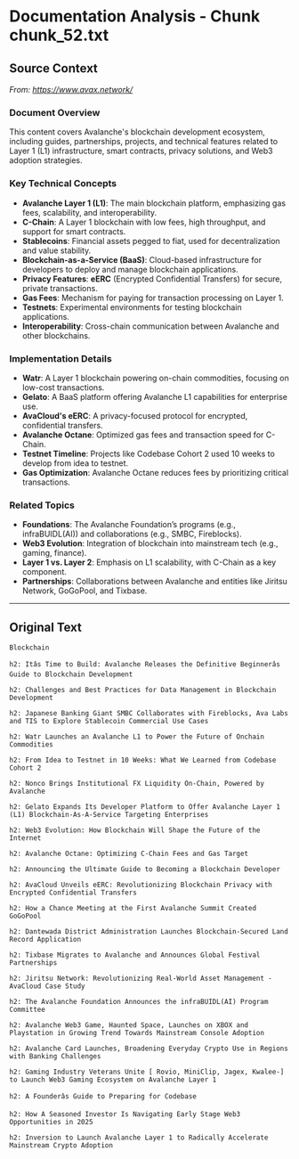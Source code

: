 # Documentation Analysis - Chunk chunk_52.txt

## Source Context
*From: https://www.avax.network/*

### Document Overview  
This content covers Avalanche's blockchain development ecosystem, including guides, partnerships, projects, and technical features related to Layer 1 (L1) infrastructure, smart contracts, privacy solutions, and Web3 adoption strategies.  

### Key Technical Concepts  
- **Avalanche Layer 1 (L1)**: The main blockchain platform, emphasizing gas fees, scalability, and interoperability.  
- **C-Chain**: A Layer 1 blockchain with low fees, high throughput, and support for smart contracts.  
- **Stablecoins**: Financial assets pegged to fiat, used for decentralization and value stability.  
- **Blockchain-as-a-Service (BaaS)**: Cloud-based infrastructure for developers to deploy and manage blockchain applications.  
- **Privacy Features**: **eERC** (Encrypted Confidential Transfers) for secure, private transactions.  
- **Gas Fees**: Mechanism for paying for transaction processing on Layer 1.  
- **Testnets**: Experimental environments for testing blockchain applications.  
- **Interoperability**: Cross-chain communication between Avalanche and other blockchains.  

### Implementation Details  
- **Watr**: A Layer 1 blockchain powering on-chain commodities, focusing on low-cost transactions.  
- **Gelato**: A BaaS platform offering Avalanche L1 capabilities for enterprise use.  
- **AvaCloud's eERC**: A privacy-focused protocol for encrypted, confidential transfers.  
- **Avalanche Octane**: Optimized gas fees and transaction speed for C-Chain.  
- **Testnet Timeline**: Projects like Codebase Cohort 2 used 10 weeks to develop from idea to testnet.  
- **Gas Optimization**: Avalanche Octane reduces fees by prioritizing critical transactions.  

### Related Topics  
- **Foundations**: The Avalanche Foundation’s programs (e.g., infraBUIDL(AI)) and collaborations (e.g., SMBC, Fireblocks).  
- **Web3 Evolution**: Integration of blockchain into mainstream tech (e.g., gaming, finance).  
- **Layer 1 vs. Layer 2**: Emphasis on L1 scalability, with C-Chain as a key component.  
- **Partnerships**: Collaborations between Avalanche and entities like Jiritsu Network, GoGoPool, and Tixbase.

---

## Original Text
```
Blockchain

h2: Itâs Time to Build: Avalanche Releases the Definitive Beginnerâs Guide to Blockchain Development

h2: Challenges and Best Practices for Data Management in Blockchain Development

h2: Japanese Banking Giant SMBC Collaborates with Fireblocks, Ava Labs and TIS to Explore Stablecoin Commercial Use Cases

h2: Watr Launches an Avalanche L1 to Power the Future of Onchain Commodities

h2: From Idea to Testnet in 10 Weeks: What We Learned from Codebase Cohort 2

h2: Nonco Brings Institutional FX Liquidity On-Chain, Powered by Avalanche

h2: Gelato Expands Its Developer Platform to Offer Avalanche Layer 1 (L1) Blockchain-As-A-Service Targeting Enterprises

h2: Web3 Evolution: How Blockchain Will Shape the Future of the Internet

h2: Avalanche Octane: Optimizing C-Chain Fees and Gas Target

h2: Announcing the Ultimate Guide to Becoming a Blockchain Developer

h2: AvaCloud Unveils eERC: Revolutionizing Blockchain Privacy with Encrypted Confidential Transfers

h2: How a Chance Meeting at the First Avalanche Summit Created GoGoPool

h2: Dantewada District Administration Launches Blockchain-Secured Land Record Application

h2: Tixbase Migrates to Avalanche and Announces Global Festival Partnerships

h2: Jiritsu Network: Revolutionizing Real-World Asset Management - AvaCloud Case Study

h2: The Avalanche Foundation Announces the infraBUIDL(AI) Program Committee

h2: Avalanche Web3 Game, Haunted Space, Launches on XBOX and Playstation in Growing Trend Towards Mainstream Console Adoption

h2: Avalanche Card Launches, Broadening Everyday Crypto Use in Regions with Banking Challenges

h2: Gaming Industry Veterans Unite [ Rovio, MiniClip, Jagex, Kwalee-]  to Launch Web3 Gaming Ecosystem on Avalanche Layer 1

h2: A Founderâs Guide to Preparing for Codebase

h2: How A Seasoned Investor Is Navigating Early Stage Web3 Opportunities in 2025

h2: Inversion to Launch Avalanche Layer 1 to Radically Accelerate Mainstream Crypto Adoption

```